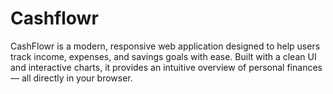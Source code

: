 # Cashflowr
CashFlowr is a modern, responsive web application designed to help users track income, expenses, and savings goals with ease. Built with a clean UI and interactive charts, it provides an intuitive overview of personal finances — all directly in your browser.
